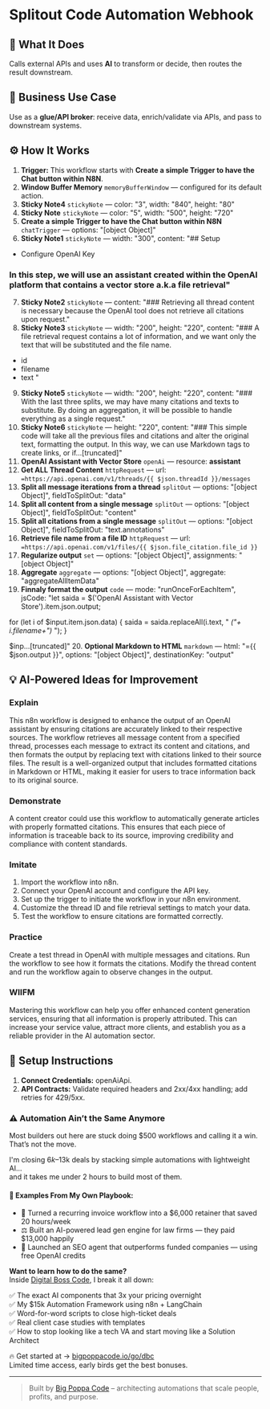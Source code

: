 # Splitout Code Automation Webhook
## 🚀 What It Does
Calls external APIs and uses **AI** to transform or decide, then routes the result downstream.

## 💼 Business Use Case
Use as a **glue/API broker**: receive data, enrich/validate via APIs, and pass to downstream systems.

## ⚙️ How It Works
1. **Trigger:** This workflow starts with **Create a simple Trigger to have the Chat button within N8N**.
2. **Window Buffer Memory** `memoryBufferWindow` — configured for its default action.
3. **Sticky Note4** `stickyNote` — color: "3", width: "840", height: "80"
4. **Sticky Note** `stickyNote` — color: "5", width: "500", height: "720"
5. **Create a simple Trigger to have the Chat button within N8N** `chatTrigger` — options: "[object Object]"
6. **Sticky Note1** `stickyNote` — width: "300", content: "## Setup

- Configure OpenAI Key

### In this step, we will use an assistant created within the OpenAI platform that contains a vector store a.k.a file retrieval"
7. **Sticky Note2** `stickyNote` — content: "### Retrieving all thread content is necessary because the OpenAI tool does not retrieve all citations upon request."
8. **Sticky Note3** `stickyNote` — width: "200", height: "220", content: "### A file retrieval request contains a lot of information, and we want only the text that will be substituted and the file name.

- id
- filename
- text
"
9. **Sticky Note5** `stickyNote` — width: "200", height: "220", content: "### With the last three splits, we may have many citations and texts to substitute. By doing an aggregation, it will be possible to handle everything as a single request."
10. **Sticky Note6** `stickyNote` — height: "220", content: "### This simple code will take all the previous files and citations and alter the original text, formatting the output. In this way, we can use Markdown tags to create links, or if…[truncated]"
11. **OpenAI Assistant with Vector Store** `openAi` — resource: **assistant**
12. **Get ALL Thread Content** `httpRequest` — url: `=https://api.openai.com/v1/threads/{{ $json.threadId }}/messages`
13. **Split all message iterations from a thread** `splitOut` — options: "[object Object]", fieldToSplitOut: "data"
14. **Split all content from a single message** `splitOut` — options: "[object Object]", fieldToSplitOut: "content"
15. **Split all citations from a single message** `splitOut` — options: "[object Object]", fieldToSplitOut: "text.annotations"
16. **Retrieve file name from a file ID** `httpRequest` — url: `=https://api.openai.com/v1/files/{{ $json.file_citation.file_id }}`
17. **Regularize output** `set` — options: "[object Object]", assignments: "[object Object]"
18. **Aggregate** `aggregate` — options: "[object Object]", aggregate: "aggregateAllItemData"
19. **Finnaly format the output** `code` — mode: "runOnceForEachItem", jsCode: "let saida = $('OpenAI Assistant with Vector Store').item.json.output;

for (let i of $input.item.json.data) {
  saida = saida.replaceAll(i.text, "  _("+ i.filename+")_  ");
}

$inp…[truncated]"
20. **Optional Markdown to HTML** `markdown` — html: "={{ $json.output }}", options: "[object Object]", destinationKey: "output"

## 💡 AI-Powered Ideas for Improvement
### Explain
This n8n workflow is designed to enhance the output of an OpenAI assistant by ensuring citations are accurately linked to their respective sources. The workflow retrieves all message content from a specified thread, processes each message to extract its content and citations, and then formats the output by replacing text with citations linked to their source files. The result is a well-organized output that includes formatted citations in Markdown or HTML, making it easier for users to trace information back to its original source.

### Demonstrate
A content creator could use this workflow to automatically generate articles with properly formatted citations. This ensures that each piece of information is traceable back to its source, improving credibility and compliance with content standards.

### Imitate
1. Import the workflow into n8n.
2. Connect your OpenAI account and configure the API key.
3. Set up the trigger to initiate the workflow in your n8n environment.
4. Customize the thread ID and file retrieval settings to match your data.
5. Test the workflow to ensure citations are formatted correctly.

### Practice
Create a test thread in OpenAI with multiple messages and citations. Run the workflow to see how it formats the citations. Modify the thread content and run the workflow again to observe changes in the output.

### WIIFM
Mastering this workflow can help you offer enhanced content generation services, ensuring that all information is properly attributed. This can increase your service value, attract more clients, and establish you as a reliable provider in the AI automation sector.

## 🔧 Setup Instructions
1. **Connect Credentials:** openAiApi.
2. **API Contracts:** Validate required headers and 2xx/4xx handling; add retries for 429/5xx.

### ⚠️ Automation Ain’t the Same Anymore

Most builders out here are stuck doing $500 workflows and calling it a win.  
That’s not the move.  

I'm closing $6k–$13k deals by stacking simple automations with lightweight AI...  
and it takes me under 2 hours to build most of them.

#### 🧠 Examples From My Own Playbook:
- 🔁 Turned a recurring invoice workflow into a $6,000 retainer that saved 20 hours/week  
- ⚖️ Built an AI-powered lead gen engine for law firms — they paid $13,000 happily  
- 🚀 Launched an SEO agent that outperforms funded companies — using free OpenAI credits  

**Want to learn how to do the same?**  
Inside [Digital Boss Code](https://bigpoppacode.io/go/dbc), I break it all down:

✅ The exact AI components that 3x your pricing overnight  
✅ My $15k Automation Framework using n8n + LangChain  
✅ Word-for-word scripts to close high-ticket deals  
✅ Real client case studies with templates  
✅ How to stop looking like a tech VA and start moving like a Solution Architect  

🔥 Get started at → [bigpoppacode.io/go/dbc](https://bigpoppacode.io/go/dbc)  
Limited time access, early birds get the best bonuses.

---
> Built by [Big Poppa Code](https://bigpoppacode.io) – architecting automations that scale people, profits, and purpose.
